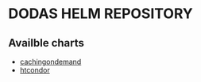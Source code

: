 # DODAS HELM REPOSITORY

## Availble charts

- [cachingondemand](stable/cachingondemand/README.md)
- [htcondor]()